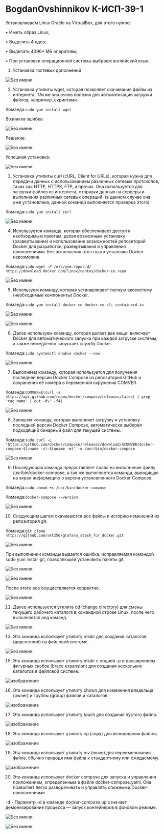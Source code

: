# BogdanOvshinnikov К-ИСП-39-1
Установливаем Linux Oracle на VirtualBox, для этого нужно:

•  Иметь образ Linux;

•  Выделить 4 ядер;

•  Выделать 4096+ МБ оперативы;

•  При установки операционной системы выбраем английский язык.


1. Установка гостевых дополнений
   
![Без имени](https://github.com/user-attachments/assets/f43aed0f-cd3d-4707-8da0-6556894d96de)


2. Установка утилиты wget, которая позволяет скачивания файлы из интернета. ТАкже она очень полезна для автоматизации загрузки файлов, например, скриптами.
  
Команда:`sudo yum install wget`

Возникла ошибка:

![Без имени](https://github.com/user-attachments/assets/59f9a79c-535b-44b5-bfd5-bfb73e4d2154)

Решение:

![Без имени](https://github.com/user-attachments/assets/2878f5a5-7901-4a67-9785-8122c732bfce)

Успешная установка:

![Без имени](https://github.com/user-attachments/assets/ebaf268f-95d1-4270-adfd-5cc058ef2b68)


3. Установка утилиты curl (cURL, Client for URLs), которая нужна для передачи данных с использованием различных сетевых протоколов, таких как HTTP, HTTPS, FTP, и прочих.  Она используется для загрузки файлов из интернета, отправки данных на серверы и выполнения различных сетевых операций. (в данном случае она уже установлена, данной командй выполняется проверка этого)

Команда:`sudo yum install curl`

![Без имени](https://github.com/user-attachments/assets/a68b7174-5a82-4093-ba22-98167aad066b)



4. Используется команда, которая обеспечивает доступ к необходимым пакетам, делая возможным установку (развертывание) и использование возможностей репозиторий Docker для разработки, развертывания и управления приложениями. Без выполнения этого шага установка Docker невозможна.

Команда:`sudo wget -P /etc/yum.repos.d/ https://download.docker.com/linux/centos/docker-ce.repo`

![Без имени](https://github.com/user-attachments/assets/f8d89986-ee4a-4228-b008-6b14c0808a32)


5. Используем команду, которая устанавливает полную экосистему (необходимые компоненты) Docker.

Команда:`sudo yum install docker-ce docker-ce-cli containerd.io`

![Без имени](https://github.com/user-attachments/assets/62755360-da2b-420c-b464-d6d44be036ef)

![Без имени](https://github.com/user-attachments/assets/4f03e6b9-efe6-4817-93f0-427e60ce5a8c)

6. Далее используем команду, которая делает две вещи: включает Docker для автоматического запуска при каждой загрузке системы, а также немедленно запускает службу Docker.

Команда:`sudo systemctl enable docker --now`

![Без имени](https://github.com/user-attachments/assets/1e03f13b-7e62-4402-9518-8be40ee2e2e6)

7. Выполняем команду, которая используется для получения последней версии Docker Compose из репозитория GitHub и сохранения её номера в переменной окружения COMVER.

Команда:`COMVER=$(curl -s https://api.github.com/repos/docker/compose/releases/latest | grep 'tag_name' | cut -d\" -f4)`

![Без имени](https://github.com/user-attachments/assets/e22d9f53-eaed-4329-95b7-a08a1346f4c4)

8. Запишем команду, которая выполняет загрузку и установку последней версии Docker Compose,  автоматически выбирая подходящий бинарный файл для текущей системы.

Команда:`sudo curl -L "https://github.com/docker/compose/releases/download/$COMVER/docker-compose-$(uname -s)-$(uname -m)" -o /usr/bin/docker-compose`

![Без имени](https://github.com/user-attachments/assets/4bc29882-4e26-4f76-80fe-442a5e1fac17)

9. Последующая команда предоставляет права на выполнение файлу /usr/bin/docker-compose, а так же выполняется команда, выводящая на экран информацию о версии установленного Docker Compose.

Команда:`sudo chmod +x /usr/bin/docker-compose`

Команда:`docker-compose --version`

![Без имени](https://github.com/user-attachments/assets/4ac5456a-c13f-4896-a32b-7c85edb3628e)

10. Следующим шагом скачиваются все файлы и историю изменений из репозитория git.

Команда:`git clone https://github.com/skl256/grafana_stack_for_docker.git`

![Без имени](https://github.com/user-attachments/assets/e9125995-3e4a-4fb8-b7c3-fd2a2703dfa9)

При выполнении команды выдается ошибка, исправляемая командой sudo yum install git, позволяющей установить пакеты git.

![Без имени](https://github.com/user-attachments/assets/626f6655-4e0a-49b9-aab4-8ce963998555)

![Без имени](https://github.com/user-attachments/assets/202f3fd8-e3ce-4a0b-815b-24f0e7646f35)

После этого все осуществляется корректно.

![Без имени](https://github.com/user-attachments/assets/b4b6fd7d-2dfc-4aa6-af8f-f642f67013d0)


11. Далее используется утилита cd (change directory) для смены текущего рабочего каталога в командной строке Linux, после чего выполняется ряд команд.
    
![Без имени](https://github.com/user-attachments/assets/00ed03e0-cc6a-4d8a-a4cc-e2273fc135eb)

13. Эта команда использует утилиту mkdir для создания каталогов (директорий) на файловой системе.

![Без имени](https://github.com/user-attachments/assets/7aee427b-4221-4ad2-a8df-2b1f7b0b4c9c)

15. Эта команда использует утилиту mkdir с опцией -p и расширением фигурных скобок (brace expansion) для создания нескольких каталогов в файловой системе.

![изображение](https://github.com/user-attachments/assets/4a7e123c-a018-457a-bec8-ba477e566611)


16. Эта команда использует утилиту chown для изменения владельца (owner) и группы (group) файлов и каталогов.

![изображение](https://github.com/user-attachments/assets/fc6f7b2d-2220-47f9-a169-27917be4564a)

17. Эта команда использует утилиту touch для создания пустого файла.

![изображение](https://github.com/user-attachments/assets/4d39c14f-fa61-4358-a88b-631f9efccc90)

18. Эта команда использует утилиту cp (copy) для копирования файлов.

![изображение](https://github.com/user-attachments/assets/88fe1edf-3e58-4d4a-975e-fafc6876684d)


19. Эта команда использует утилиту mv (move) для переименования файла, обычно приводя имя файла к стандартному или ожидаемому.

![изображение](https://github.com/user-attachments/assets/a020b191-af0d-4288-9d5b-40ac09bdc8fa)

20. Эта команда использует docker compose для запуска и управления приложением, определенным в файле docker-compose.yaml. Она позволяет легко разворачивать и управлять сложными Docker-приложениями
    
-d - Параметр -d в команде docker-compose up означает демонизирование процесса — запуск контейнеров в фоновом режиме.

![Без имени](https://github.com/user-attachments/assets/da266533-2e04-4822-ab14-c87aed6ce8f8)

![Без имени](https://github.com/user-attachments/assets/32826b16-11c2-4d3a-a817-065c38e6a70f)
